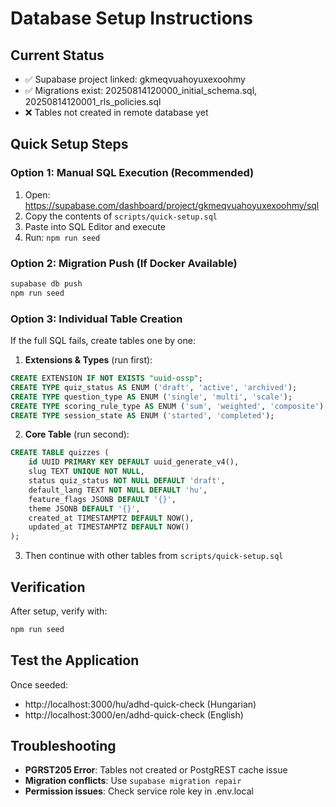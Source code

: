 # Database Setup Instructions

## Current Status
- ✅ Supabase project linked: gkmeqvuahoyuxexoohmy  
- ✅ Migrations exist: 20250814120000_initial_schema.sql, 20250814120001_rls_policies.sql
- ❌ Tables not created in remote database yet

## Quick Setup Steps

### Option 1: Manual SQL Execution (Recommended)
1. Open: https://supabase.com/dashboard/project/gkmeqvuahoyuxexoohmy/sql
2. Copy the contents of `scripts/quick-setup.sql`
3. Paste into SQL Editor and execute
4. Run: `npm run seed`

### Option 2: Migration Push (If Docker Available)
```bash
supabase db push
npm run seed
```

### Option 3: Individual Table Creation
If the full SQL fails, create tables one by one:

1. **Extensions & Types** (run first):
```sql
CREATE EXTENSION IF NOT EXISTS "uuid-ossp";
CREATE TYPE quiz_status AS ENUM ('draft', 'active', 'archived');
CREATE TYPE question_type AS ENUM ('single', 'multi', 'scale');
CREATE TYPE scoring_rule_type AS ENUM ('sum', 'weighted', 'composite');
CREATE TYPE session_state AS ENUM ('started', 'completed');
```

2. **Core Table** (run second):
```sql
CREATE TABLE quizzes (
    id UUID PRIMARY KEY DEFAULT uuid_generate_v4(),
    slug TEXT UNIQUE NOT NULL,
    status quiz_status NOT NULL DEFAULT 'draft',
    default_lang TEXT NOT NULL DEFAULT 'hu',
    feature_flags JSONB DEFAULT '{}',
    theme JSONB DEFAULT '{}',
    created_at TIMESTAMPTZ DEFAULT NOW(),
    updated_at TIMESTAMPTZ DEFAULT NOW()
);
```

3. Then continue with other tables from `scripts/quick-setup.sql`

## Verification
After setup, verify with:
```bash
npm run seed
```

## Test the Application
Once seeded:
- http://localhost:3000/hu/adhd-quick-check (Hungarian)
- http://localhost:3000/en/adhd-quick-check (English)

## Troubleshooting
- **PGRST205 Error**: Tables not created or PostgREST cache issue
- **Migration conflicts**: Use `supabase migration repair`
- **Permission issues**: Check service role key in .env.local

